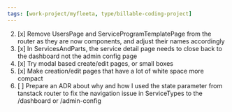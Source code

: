 ```yaml
---
tags: [work-project/myfleeta, type/billable-coding-project]
---
```


2. [x] Remove UsersPage and ServiceProgramTemplatePage from the router as they are now components, and adjust their names accordingly
3. [x] In ServicesAndParts, the service detail page needs to close back to the dashboard not the admin config page
4. [x] Try modal based create/edit pages, or small boxes
5. [x] Make creation/edit pages that have a lot of white space more compact
6. [ ] Prepare an ADR about why and how I used the state parameter from tanstack router to fix the navigation issue in ServiceTypes to the /dashboard or /admin-config